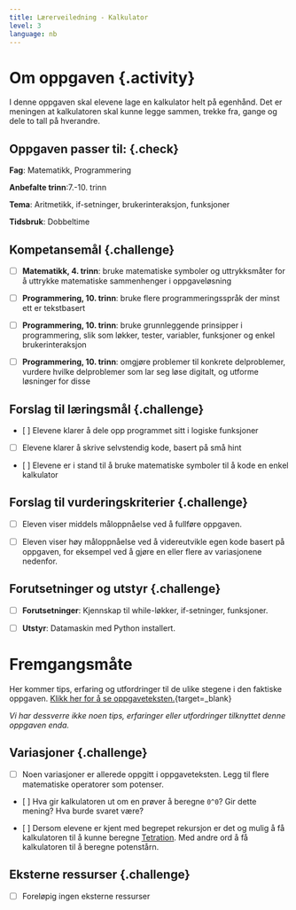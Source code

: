 ```yaml
---
title: Lærerveiledning - Kalkulator
level: 3
language: nb
---
```



# Om oppgaven {.activity}

I denne oppgaven skal elevene lage en kalkulator helt på egenhånd. Det er meningen
at kalkulatoren skal kunne legge sammen, trekke fra, gange og dele to tall på hverandre.


## Oppgaven passer til: {.check}

 __Fag__: Matematikk, Programmering 

 __Anbefalte trinn__:7.-10. trinn

 __Tema__: Aritmetikk, if-setninger, brukerinteraksjon, funksjoner

 __Tidsbruk__: Dobbeltime


## Kompetansemål {.challenge}

 - [ ] __Matematikk, 4. trinn__: bruke matematiske symboler og uttrykksmåter for å uttrykke matematiske sammenhenger i oppgaveløsning

 - [ ] __Programmering, 10. trinn__: bruke flere programmeringsspråk der minst ett er tekstbasert

 - [ ] __Programmering, 10. trinn__: bruke grunnleggende prinsipper i programmering, slik som løkker, tester, variabler, funksjoner og enkel brukerinteraksjon

 - [ ] __Programmering, 10. trinn__: omgjøre problemer til konkrete delproblemer, vurdere hvilke delproblemer som lar seg løse digitalt, og utforme løsninger for disse


## Forslag til læringsmål {.challenge}

 - [ ] Elevene klarer å dele opp programmet sitt i logiske funksjoner

 - [ ] Elevene klarer å skrive selvstendig kode, basert på små hint

 - [ ] Elevene er i stand til å bruke matematiske symboler til å kode en enkel kalkulator


## Forslag til vurderingskriterier {.challenge}

- [ ] Eleven viser middels måloppnåelse ved å fullføre oppgaven.

- [ ] Eleven viser høy måloppnåelse ved å videreutvikle egen kode basert på oppgaven, for eksempel ved å gjøre en eller flere av variasjonene nedenfor.

 
## Forutsetninger og utstyr {.challenge}

 - [ ]  __Forutsetninger__: Kjennskap til while-løkker, if-setninger, funksjoner. 

 - [ ]  __Utstyr__: Datamaskin med Python installert.


# Fremgangsmåte

 Her kommer tips, erfaring og utfordringer til de ulike stegene i den faktiske oppgaven. [Klikk her for å se oppgaveteksten.](../kalkulator/kalkulator.html){target=_blank}

_Vi har dessverre ikke noen tips, erfaringer eller utfordringer tilknyttet denne oppgaven enda._


## Variasjoner {.challenge}

- [ ] Noen variasjoner er allerede oppgitt i oppgaveteksten. Legg til flere matematiske operatorer som potenser.

- [ ] Hva gir kalkulatoren ut om en prøver å beregne `0^0`? Gir dette mening? Hva burde svaret være?

- [ ] Dersom elevene er kjent med begrepet rekursjon er det og mulig å få kalkulatoren til å kunne beregne [Tetration](https://en.wikipedia.org/wiki/Tetration). Med andre ord å få kalkulatoren til å beregne potenstårn.


## Eksterne ressurser {.challenge}

- [ ] Foreløpig ingen eksterne ressurser 

